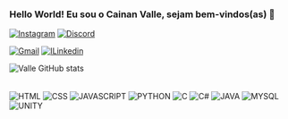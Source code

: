 ### Hello World! Eu sou o Cainan Valle, sejam bem-vindos(as) 👋

[![Instagram](https://img.shields.io/badge/Instagram-E4405F?style=for-the-badge&logo=instagram&logoColor=white)](https://www.instagram.com/cainswi/)
[![Discord](https://img.shields.io/badge/Discord-7289DA?style=for-the-badge&logo=discord&logoColor=white)](https://discord.com/channels/@me)

[![Gmail](https://img.shields.io/badge/Gmail-D14836?style=for-the-badge&logo=gmail&logoColor=white)](https://mail.google.com/mail/u/0/?hl=pt-BR#inbox)
[![ILinkedin](https://img.shields.io/badge/LinkedIn-0077B5?style=for-the-badge&logo=linkedin&logoColor=white)](https://www.linkedin.com/feed/?trk=guest_homepage-basic_nav-header-signin)

![Valle GitHub stats](https://github-readme-stats.vercel.app/api?username=cainvalle&show_icons=true&theme=radical)


<div style = "Display: inline_block"><br/> 
<img  align="center"  alt="HTML" src="https://img.shields.io/badge/HTML-239120?style=for-the-badge&logo=html5&logoColor=white"/>
<img  align="center"  alt="CSS" src="https://img.shields.io/badge/CSS-239120?&style=for-the-badge&logo=css3&logoColor=white"/>
<img  align="center"  alt="JAVASCRIPT" src="https://img.shields.io/badge/JavaScript-F7DF1E?style=for-the-badge&logo=javascript&logoColor=black"/>
<img  align="center"  alt="PYTHON" src="https://img.shields.io/badge/Python-14354C?style=for-the-badge&logo=python&logoColor=white"/>
<img  align="center"  alt="C" src="https://img.shields.io/badge/C-00599C?style=for-the-badge&logo=c&logoColor=white"/>
<img  align="center"  alt="C#" src="https://img.shields.io/badge/C%23-239120?style=for-the-badge&logo=c-sharp&logoColor=white"/>
<img  align="center"  alt="JAVA" src="https://img.shields.io/badge/Java-ED8B00?style=for-the-badge&logo=openjdk&logoColor=white"/>
<img  align="center"  alt="MYSQL" src="	https://img.shields.io/badge/MySQL-00000F?style=for-the-badge&logo=mysql&logoColor=white"/>
<img  align="center"  alt="UNITY" src="https://img.shields.io/badge/Unity-100000?style=for-the-badge&logo=unity&logoColor=white"/>
</div>
